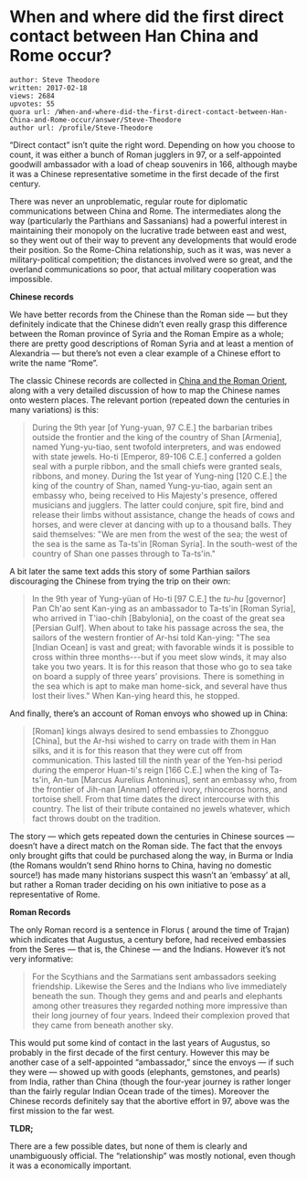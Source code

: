 # When and where did the first direct contact between Han China and Rome occur?

	author: Steve Theodore
	written: 2017-02-18
	views: 2684
	upvotes: 55
	quora url: /When-and-where-did-the-first-direct-contact-between-Han-China-and-Rome-occur/answer/Steve-Theodore
	author url: /profile/Steve-Theodore


“Direct contact” isn’t quite the right word. Depending on how you choose to count, it was either a bunch of Roman jugglers in 97, or a self-appointed goodwill ambassador with a load of cheap souvenirs in 166, although maybe it was a Chinese representative sometime in the first decade of the first century.

There was never an unproblematic, regular route for diplomatic communications between China and Rome. The intermediates along the way (particularly the Parthians and Sassanians) had a powerful interest in maintaining their monopoly on the lucrative trade between east and west, so they went out of their way to prevent any developments that would erode their position. So the Rome-China relationship, such as it was, was never a military-political competition; the distances involved were so great, and the overland communications so poor, that actual military cooperation was impossible.

__Chinese records__ 

We have better records from the Chinese than the Roman side — but they definitely indicate that the Chinese didn’t even really grasp this difference between the Roman province of Syria and the Roman Empire as a whole; there are pretty good descriptions of Roman Syria and at least a mention of Alexandria — but there’s not even a clear example of a Chinese effort to write the name “Rome”.

The classic Chinese records are collected in [China and the Roman Orient](https://archive.org/details/chinaandromanor01hirtgoog), along with a very detailed discussion of how to map the Chinese names onto western places. The relevant portion (repeated down the centuries in many variations) is this:

> During the 9th year [of Yung-yuan, 97 C.E.] the barbarian tribes outside the frontier and the king of the country of Shan [Armenia], named Yung-yu-tiao, sent twofold interpreters, and was endowed with state jewels. Ho-ti [Emperor, 89-106 C.E.] conferred a golden seal with a purple ribbon, and the small chiefs were granted seals, ribbons, and money. During the 1st year of Yung-ning [120 C.E.] the king of the country of Shan, named Yung-yu-tiao, again sent an embassy who, being received to His Majesty's presence, offered musicians and jugglers. The latter could conjure, spit fire, bind and release their limbs without assistance, change the heads of cows and horses, and were clever at dancing with up to a thousand balls. They said themselves: "We are men from the west of the sea; the west of the sea is the same as Ta-ts'in [Roman Syria]. In the south-west of the country of Shan one passes through to Ta-ts'in."

A bit later the same text adds this story of some Parthian sailors discouraging the Chinese from trying the trip on their own:

> In the 9th year of Yung-yüan of Ho-ti [97 C.E.] the _tu-hu_  [governor] Pan Ch'ao sent Kan-ying as an ambassador to Ta-ts'in [Roman Syria], who arrived in T'iao-chih [Babylonia], on the coast of the great sea [Persian Gulf]. When about to take his passage across the sea, the sailors of the western frontier of Ar-hsi told Kan-ying: "The sea [Indian Ocean] is vast and great; with favorable winds it is possible to cross within three months---but if you meet slow winds, it may also take you two years. It is for this reason that those who go to sea take on board a supply of three years' provisions. There is something in the sea which is apt to make man home-sick, and several have thus lost their lives." When Kan-ying heard this, he stopped.

And finally, there’s an account of Roman envoys who showed up in China:

> [Roman] kings always desired to send embassies to Zhongguo [China], but the Ar-hsi wished to carry on trade with them in Han silks, and it is for this reason that they were cut off from communication. This lasted till the ninth year of the Yen-hsi period during the emperor Huan-ti's reign [166 C.E.] when the king of Ta-ts'in, An-tun [Marcus Aurelius Antoninus], sent an embassy who, from the frontier of Jih-nan [Annam] offered ivory, rhinoceros horns, and tortoise shell. From that time dates the direct intercourse with this country. The list of their tribute contained no jewels whatever, which fact throws doubt on the tradition.

The story — which gets repeated down the centuries in Chinese sources — doesn’t have a direct match on the Roman side. The fact that the envoys only brought gifts that could be purchased along the way, in Burma or India (the Romans wouldn’t send Rhino horns to China, having no domestic source!) has made many historians suspect this wasn’t an ‘embassy’ at all, but rather a Roman trader deciding on his own initiative to pose as a representative of Rome.

__Roman Records__ 

The only Roman record is a sentence in Florus ( around the time of Trajan) which indicates that Augustus, a century before, had received embassies from the Seres — that is, the Chinese — and the Indians. However it’s not very informative:

> For the Scythians and the Sarmatians sent ambassadors seeking friendship. Likewise the Seres and the Indians who live immediately beneath the sun. Though they gems and and pearls and elephants among other treasures they regarded nothing more impressive than their long journey of four years. Indeed their complexion proved that they came from beneath another sky.

This would put some kind of contact in the last years of Augustus, so probably in the first decade of the first century. However this may be another case of a self-appointed “ambassador,” since the envoys — if such they were — showed up with goods (elephants, gemstones, and pearls) from India, rather than China (though the four-year journey is rather longer than the fairly regular Indian Ocean trade of the times). Moreover the Chinese records definitely say that the abortive effort in 97, above was the first mission to the far west.

__TLDR;__ 

There are a few possible dates, but none of them is clearly and unambiguously official. The “relationship” was mostly notional, even though it was a economically important.

